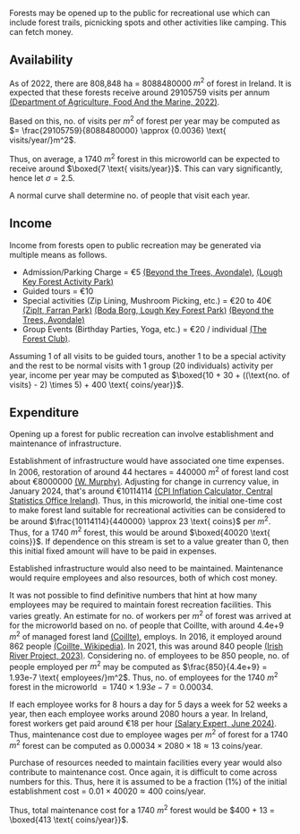 Forests may be opened up to the public for recreational use which can include forest trails, picnicking spots and other activities like camping. This can fetch money.
## Availability

As of 2022, there are 808,848 ha = 8088480000 $m^2$ of forest in Ireland. It is expected that these forests receive around  29105759 visits per annum [(Department of Agriculture, Food And the Marine, 2022)](https://www.teagasc.ie/media/website/crops/forestry/advice/Forest-Statistics-Ireland-2022.pdf).

Based on this, no. of visits per $m^2$ of forest per year may be computed as $= \frac{29105759}{8088480000} \approx {0.0036} \text{ visits/year/}m^2$.

Thus, on average, a 1740 $m^2$ forest in this microworld can be expected to receive around $\boxed{7 \text{ visits/year}}$. This can vary significantly, hence let $\sigma = 2.5$.

A normal curve shall determine no. of people that visit each year.

## Income

Income from forests open to public recreation may be generated via multiple means as follows.
* Admission/Parking Charge = €5 [(Beyond the Trees, Avondale)](https://www.beyondthetreesavondale.com/plan-your-visit/tickets-prices/),  [(Lough Key Forest Activity Park)](https://loughkey.ie/admission-prices/)
* Guided tours = €10 
* Special activities (Zip Lining, Mushroom Picking, etc.) = €20 to 40€ [(ZipIt, Farran Park)](https://zipit.ie/locations/farran-park/park-info/) [(Boda Borg, Lough Key Forest Park)](https://loughkey.ie/activities/boda-borg/) [(Beyond the Trees, Avondale)](https://www.beyondthetreesavondale.com/plan-your-visit/tickets-prices/)
* Group Events (Birthday Parties, Yoga, etc.) = €20 / individual [(The Forest Club)](https://www.theforestclub.ie/childrens-birthday-parties).

Assuming 1 of all visits to be guided tours, another 1 to be a special activity and the rest to be normal visits with 1 group (20 individuals) activity per year, income per year may be computed as $\boxed{10 + 30 + ((\text{no. of visits} - 2) \times 5) + 400 \text{ coins/year}}$.

## Expenditure

Opening up a forest for public recreation can involve establishment and maintenance of infrastructure.

Establishment of infrastructure would have associated one time expenses. In 2006, restoration of around 44 hectares = 440000 $m^2$ of forest land cost about €8000000 [(W. Murphy)](http://www.coford.ie/media/coford/content/publications/projectreports/small-scaleforestryconference/Murphy.pdf). Adjusting for change in currency value, in January 2024, that's around €10114114  [(CPI Inflation Calculator, Central Statistics Office Ireland)](https://visual.cso.ie/?body=entity/cpicalculator). Thus, in this microworld, the initial one-time cost to make forest land suitable for recreational activities can be considered to be around $\frac{10114114}{440000} \approx 23 \text{ coins}$ per $m^2$. 
Thus, for a 1740 $m^2$ forest, this would be around $\boxed{40020 \text{ coins}}$. If dependence on this stream is set to a value greater than 0, then this initial fixed amount will have to be paid in expenses.

Established infrastructure would also need to be maintained. Maintenance would require employees and also resources, both of which cost money. 

It was not possible to find definitive numbers that hint at how many employees may be required to maintain forest recreation facilities. This varies greatly. An estimate for no. of workers per $m^2$ of forest was arrived at for the microworld based on no. of people that Coillte, with around 4.4e+9 $m^2$ of managed forest land [(Coillte)](https://www.coillte.ie/our-business/our-divisions/forestry/), employs. In 2016, it employed around 862 people  [(Coillte, Wikipedia)](https://en.wikipedia.org/wiki/Coillte). In 2021, this was around 840 people [(Irish River Project, 2023)](https://irishriverproject.com/2023/02/24/coillte-and-coillte-nature-average-number-of-employees-in-2021-and-2022/). Considering no. of employees to be 850 people, no. of people employed per $m^2$ may be computed as $\frac{850}{4.4e+9} = 1.93e-7 \text{ employees/}m^2$. Thus, no. of employees for the 1740 $m^2$ forest in the microworld $= 1740 \times 1.93e-7 = 0.00034$. 

If each employee works for 8 hours a day for 5 days a week for 52 weeks a year, then each employee works around 2080 hours a year. In Ireland, forest workers get paid around €18 per hour [(Salary Expert, June 2024)](https://www.salaryexpert.com/salary/job/forest-worker/ireland). Thus, maintenance cost due to employee wages per $m^2$ of forest for a 1740 $m^2$ forest can be computed as $0.00034 \times 2080 \times 18 \approx 13 \text{ coins/year}$.

Purchase of resources needed to maintain facilities every year would also contribute to maintenance cost. Once again, it is difficult to come across numbers for this. Thus, here it is assumed to be a fraction (1%) of the initial establishment cost = $0.01 \times 40020 \approx 400 \text{ coins/year}$.

Thus, total maintenance cost for a 1740 $m^2$ forest would be $400 + 13 = \boxed{413 \text{ coins/year}}$.

